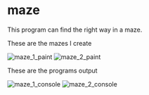 # maze
This program can find the right way in a maze.

These are the mazes I create

![maze_1_paint](https://user-images.githubusercontent.com/73521213/175818380-b12b5d8c-157f-4c76-9d57-9f21b73e13e5.png)
![maze_2_paint](https://user-images.githubusercontent.com/73521213/175818422-b4449ded-2a52-4c06-873a-d81786f38c7c.png)

These are the programs output

![maze_1_console](https://user-images.githubusercontent.com/73521213/175818562-bcb1231f-462b-47f8-812b-892953dbc481.png)
![maze_2_console](https://user-images.githubusercontent.com/73521213/175818564-2f25c0ca-4731-4239-88bf-4e1008c27dbe.png)

